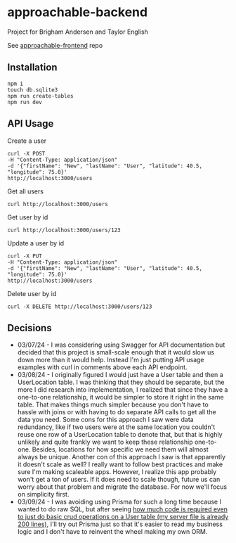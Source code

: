 # approachable-backend

Project for Brigham Andersen and Taylor English

See [approachable-frontend](https://github.com/janksmap/approachable-frontend) repo

## Installation

```
npm i
touch db.sqlite3
npm run create-tables
npm run dev
```

## API Usage

Create a user

```
curl -X POST
-H "Content-Type: application/json"
-d '{"firstName": "New", "lastName": "User", "latitude": 40.5, "longitude": 75.0}'
http://localhost:3000/users
```

Get all users

```
curl http://localhost:3000/users
```

Get user by id

```
curl http://localhost:3000/users/123
```

Update a user by id

```
curl -X PUT
-H "Content-Type: application/json"
-d '{"firstName": "New", "lastName": "User", "latitude": 40.5, "longitude": 75.0}'
http://localhost:3000/users
```

Delete user by id

```
curl -X DELETE http://localhost:3000/users/123
```

## Decisions

- 03/07/24 - I was considering using Swagger for API documentation but decided that this project is small-scale enough that it would slow us down more than it would help. Instead I'm just putting API usage examples with curl in comments above each API endpoint.
- 03/08/24 - I originally figured I would just have a User table and then a UserLocation table. I was thinking that they should be separate, but the more I did research into implementation, I realized that since they have a one-to-one relationship, it would be simpler to store it right in the same table. That makes things much simpler because you don't have to hassle with joins or with having to do separate API calls to get all the data you need. Some cons for this approach I saw were data redundancy, like if two users were at the same location you couldn't reuse one row of a UserLocation table to denote that, but that is highly unlikely and quite frankly we want to keep these relationship one-to-one. Besides, locations for how specific we need them will almost always be unique. Another con of this approach I saw is that apparently it doesn't scale as well? I really want to follow best practices and make sure I'm making scaleable apps. However, I realize this app probably won't get a ton of users. If it does need to scale though, future us can worry about that problem and migrate the database. For now we'll focus on simplicity first.
- 03/09/24 - I was avoiding using Prisma for such a long time because I wanted to do raw SQL, but after seeing [how much code is required even to just do basic crud operations on a User table (my server file is already 200 lines)](https://github.com/brighambandersen/approachable-backend/blob/12d5e945ab1b015efc96b47ed86a3adf98452704/src/server.ts#L126), I'll try out Prisma just so that it's easier to read my business logic and I don't have to reinvent the wheel making my own ORM.
